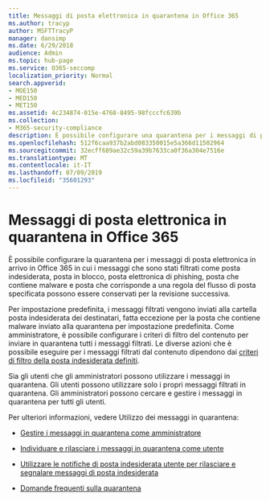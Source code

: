 ```yaml
---
title: Messaggi di posta elettronica in quarantena in Office 365
ms.author: tracyp
author: MSFTTracyP
manager: dansimp
ms.date: 6/29/2018
audience: Admin
ms.topic: hub-page
ms.service: O365-seccomp
localization_priority: Normal
search.appverid:
- MOE150
- MED150
- MET150
ms.assetid: 4c234874-015e-4768-8495-98fcccfc639b
ms.collection:
- M365-security-compliance
description: È possibile configurare una quarantena per i messaggi di posta elettronica in arrivo in Office 365 in cui i messaggi di posta elettronica in arrivo che sono stati filtrati come posta indesiderata, massa, phishing e malware possono essere conservati per la revisione successiva.
ms.openlocfilehash: 512f6caa937b2abd083350015e5a366d11502964
ms.sourcegitcommit: 32ecff689ae32c59a39b7633ca0f36a304e7516e
ms.translationtype: MT
ms.contentlocale: it-IT
ms.lasthandoff: 07/09/2019
ms.locfileid: "35601293"
---
```

# <a name="quarantine-email-messages-in-office-365"></a>Messaggi di posta elettronica in quarantena in Office 365

È possibile configurare la quarantena per i messaggi di posta elettronica in arrivo in Office 365 in cui i messaggi che sono stati filtrati come posta indesiderata, posta in blocco, posta elettronica di phishing, posta che contiene malware e posta che corrisponde a una regola del flusso di posta specificata possono essere conservati per la revisione successiva.
  
Per impostazione predefinita, i messaggi filtrati vengono inviati alla cartella posta indesiderata dei destinatari, fatta eccezione per la posta che contiene malware inviato alla quarantena per impostazione predefinita. Come amministratore, è possibile configurare i criteri di filtro del contenuto per inviare in quarantena tutti i messaggi filtrati. Le diverse azioni che è possibile eseguire per i messaggi filtrati dal contenuto dipendono dai [criteri di filtro della posta indesiderata definiti](https://go.microsoft.com/fwlink/?LinkId=799736).
  
Sia gli utenti che gli amministratori possono utilizzare i messaggi in quarantena. Gli utenti possono utilizzare solo i propri messaggi filtrati in quarantena. Gli amministratori possono cercare e gestire i messaggi in quarantena per tutti gli utenti.
  
Per ulteriori informazioni, vedere Utilizzo dei messaggi in quarantena:
  
- [Gestire i messaggi in quarantena come amministratore](manage-quarantined-messages-and-files.md)
    
- [Individuare e rilasciare i messaggi in quarantena come utente](find-and-release-quarantined-messages-as-a-user.md)
    
- [Utilizzare le notifiche di posta indesiderata utente per rilasciare e segnalare messaggi di posta indesiderata](use-spam-notifications-to-release-and-report-quarantined-messages.md)
    
- [Domande frequenti sulla quarantena](quarantine-faq.md)
    

